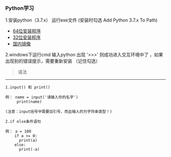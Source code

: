 ### Python学习

1.安装python（3.7.x） 运行exe文件 (安装时勾选 Add Python 3.7.x To Path)

* <a target="_blank" href="https://www.python.org/ftp/python/3.7.0/python-3.7.0-amd64.exe">64位安装程序</a>
* <a target="_blank" href="https://www.python.org/ftp/python/3.7.0/python-3.7.0.exe">32位安装程序</a>
* <a target="_blank" href="https://pan.baidu.com/s/1kU5OCOB#list/path=%2Fpub%2Fpython">国内镜像</a>

2.windows下运行cmd 输入python 出现 '>>>' 则成功进入交互环境中了 ，如果出现别的错误提示，需要重新安装 （记住勾选）

> 语法

***
`1.input() 和 print()`
```
例： name = input('请输入你的名字')
     print(name)
     
(注意：input括号中需要加引号，而且输入的为字符串类型！)
```

`2.if else条件语句`

```
例： a = 100
    if a >= 0:
      print(a)
    else:
      print(-a)
```
